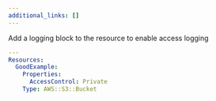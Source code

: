 ```yaml
---
additional_links: []
---
```


Add a logging block to the resource to enable access logging

```yaml
---
Resources:
  GoodExample:
    Properties:
      AccessControl: Private
    Type: AWS::S3::Bucket
```
